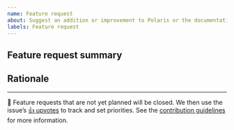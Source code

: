 ```yaml
---
name: Feature request
about: Suggest an addition or improvement to Polaris or the documentation
labels: Feature request
---
```


## Feature request summary

<!--
Write a short description of the feature here ↓
-->

## Rationale

<!--
Explain the benefit of this feature
-->

---

🌟 Feature requests that are not yet planned will be closed. We then use the issue’s [:+1: upvotes](https://help.github.com/articles/about-conversations-on-github/) to track and set priorities. See the [contribution guidelines](https://github.com/Shopify/polaris/blob/main/.github/CONTRIBUTING.md) for more information.

